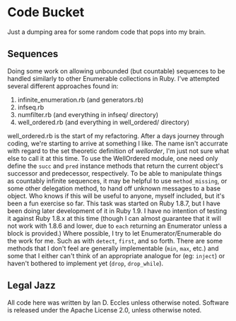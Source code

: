 # Code Bucket

Just a dumping area for some random code that pops into my brain.


## Sequences

Doing some work on allowing unbounded (but countable) sequences to be handled
similarly to other Enumerable collections in Ruby.  I've attempted several
different approaches found in:

1. infinite_enumeration.rb (and generators.rb)
1. infseq.rb
1. numfilter.rb (and everything in infseq/ directory)
1. well_ordered.rb (and everything in well_ordered/ directory)

well_ordered.rb is the start of my refactoring.  After a days journey through
coding, we're starting to arrive at something I like.  The name isn't accurrate
with regard to the set theoretic definition of *wellorder*, I'm just not sure
what else to call it at this time.  To use the WellOrdered
module, one need only define the `succ` and `pred` instance methods that return
the current object's successor and predecessor, respectively.  To be able to
manipulate things as countably infinite sequences, it may be helpful to use
`method_missing`, or some other delegation method, to hand off unknown messages
to a base object.  Who knows if this will be useful to anyone, myself included,
but it's been a fun exercise so far.  This task was started on Ruby 1.8.7, but
I have been doing later development of it in Ruby 1.9.  I have no intention of
testing it against Ruby 1.8.x at this time (though I can almost guarantee that
it will not work with 1.8.6 and lower, due to `each` returning an Enumerator
unless a block is provided.)  Where possible, I try to let Enumerator/Enumerable
do the work for me.  Such as with `detect`, `first`, and so forth.  There are
some methods that I don't feel are generally implementable (`min`, `max`, etc.)
and some that I either can't think of an appropriate analogue for (eg: `inject`)
or haven't bothered to implement yet (`drop`, `drop_while`).

## Legal Jazz

All code here was written by Ian D. Eccles unless otherwise noted.
Software is released under the Apache License 2.0, unless otherwise noted.
